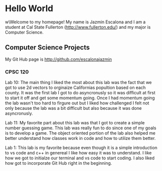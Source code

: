 # Hello World

w\Welcome to my homepage! My name is Jazmin Escalona and I am a student at Cal State Fullerton (http://www.fullerton.edu/) and my major is Computer Science.

## Computer Science Projects

My Git Hub page is http://github.com/escalonajazmin

### CPSC 120

Lab 10: The main thing I liked the most about this lab 
was the fact that we got to use 2d vectors to orginaize 
Californias popultion based on each county. It was the 
first lab I got to do asyncronusly so it was difficult 
at first to start it off and get some momentum going. 
Once I had momentum going the lab wasn't too hard to 
firgure out but I liked how challenged I felt not only 
because the lab was a bit difficult but also because it 
was done asyncronusly.

Lab 11: My favorite part about this lab was that I got to 
create a simple number guessing game. This lab was really 
fun to do since one of my goals is to develop a game. The 
object oriented portion of the lab also helped me better 
understand how classes work in code and how to utilize them 
better.

Lab 1: This lab is my favorite because even though it is a 
simple introduction to vs code and c++ in genereal I like 
how easy it was to understand. I like how we got to initialze 
our terminal and vs code to start coding. I also liked how 
got to incorporate Git Hub right in the beginning.